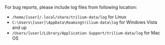 For bug reports, please include log files from following location:

* `/home/[user]/.local/share/trilium-data/log` for Linux
* `C:\Users\[user]\AppData\Roamingtrilium-data\log` for Windows Vista and up
* `/Users/[user]/Library/Application Support/trilium-data/log` for Mac OS